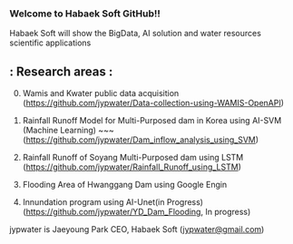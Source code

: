 ### Welcome to Habaek Soft GitHub!!

Habaek Soft will show the BigData, AI solution and water resources scientific applications 

## : Research areas : 
0. Wamis and Kwater public data acquisition (https://github.com/jypwater/Data-collection-using-WAMIS-OpenAPI)

1. Rainfall Runoff Model for Multi-Purposed dam in Korea using AI-SVM (Machine Learning) ~~~ (https://github.com/jypwater/Dam_inflow_analysis_using_SVM)

2. Rainfall Runoff of Soyang Multi-Purposed dam using LSTM (https://github.com/jypwater/Rainfall_Runoff_using_LSTM)

3. Flooding Area of Hwanggang Dam using Google Engin 

4. Innundation program using AI-Unet(in Progress) (https://github.com/jypwater/YD_Dam_Flooding, In progress)

jypwater is Jaeyoung Park CEO, Habaek Soft (jypwater@gmail.com)
